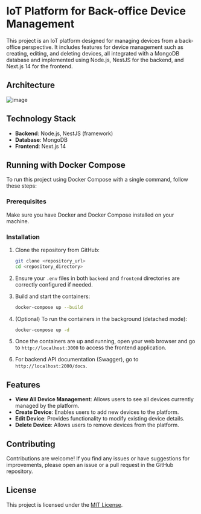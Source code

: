 # IoT Platform for Back-office Device Management

This project is an IoT platform designed for managing devices from a back-office perspective. It includes features for device management such as creating, editing, and deleting devices, all integrated with a MongoDB database and implemented using Node.js, NestJS for the backend, and Next.js 14 for the frontend.

## Architecture
![image](https://github.com/topspinppy/iot-service-monorepo/assets/18381211/91e29764-2f72-4b6c-a76f-64c37c2896a2)

## Technology Stack

- **Backend**: Node.js, NestJS (framework)
- **Database**: MongoDB
- **Frontend**: Next.js 14

## Running with Docker Compose

To run this project using Docker Compose with a single command, follow these steps:

### Prerequisites

Make sure you have Docker and Docker Compose installed on your machine.

### Installation

1. Clone the repository from GitHub:

   ```bash
   git clone <repository_url>
   cd <repository_directory>
   ```

2. Ensure your `.env` files in both `backend` and `frontend` directories are correctly configured if needed.

3. Build and start the containers:

   ```bash
   docker-compose up --build
   ```

4. (Optional) To run the containers in the background (detached mode):

   ```bash
   docker-compose up -d
   ```

5. Once the containers are up and running, open your web browser and go to `http://localhost:3000` to access the frontend application.

6. For backend API documentation (Swagger), go to `http://localhost:2000/docs`.

## Features

- **View All Device Management**: Allows users to see all devices currently managed by the platform.
- **Create Device**: Enables users to add new devices to the platform.
- **Edit Device**: Provides functionality to modify existing device details.
- **Delete Device**: Allows users to remove devices from the platform.

## Contributing

Contributions are welcome! If you find any issues or have suggestions for improvements, please open an issue or a pull request in the GitHub repository.

## License

This project is licensed under the [MIT License](link-to-license-file).
